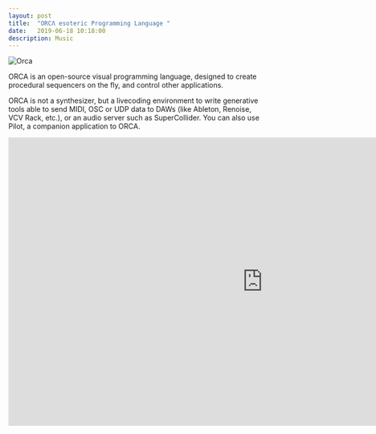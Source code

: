 ```yaml
---
layout: post
title:  "ORCΛ esoteric Programming Language "
date:   2019-06-18 10:18:00
description: Music
---
```


![Orca](https://nicklevantis.com/img/posts/orca.jpg)

ORCA is an open-source visual programming language, designed to create procedural sequencers on the fly, and control other applications.

ORCA is not a synthesizer, but a livecoding environment to write generative tools able to send MIDI, OSC or UDP data to DAWs (like Ableton, Renoise, VCV Rack, etc.), or an audio server such as SuperCollider. You can also use Pilot, a companion application to ORCA.

<iframe width="1012" height="574" src="https://www.youtube.com/embed/GTNNNIn_gJs" frameborder="0" allow="accelerometer; autoplay; encrypted-media; gyroscope; picture-in-picture" allowfullscreen></iframe>
